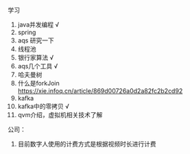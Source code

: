 学习
1. java并发编程 √
2. spring
3. aqs 研究一下
4. 线程池
4. 银行家算法 √
5. aqs几个工具 √
5. 哈夫曼树
6. 什么是forkJoin https://xie.infoq.cn/article/869d00726a0d2a82fc2b2cd92
7. kafka
8. kafka中的零拷贝 √
9. qvm介绍，虚拟机相关技术了解



公司：
1. 目前数字人使用的计费方式是根据视频时长进行计费

